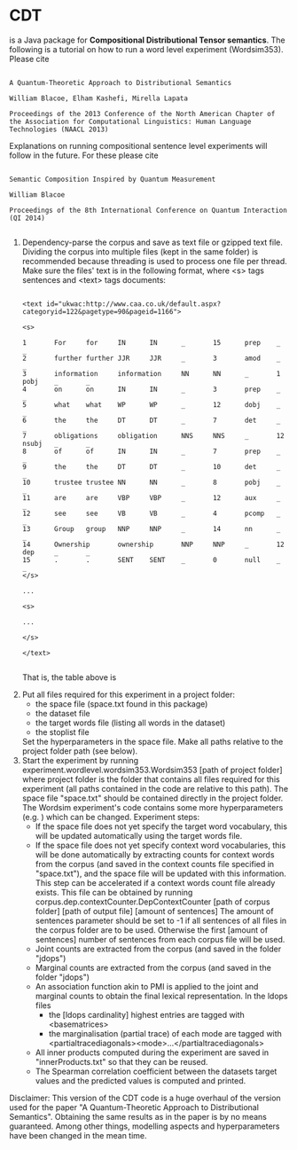<h1>CDT</h1>
is a Java package for <b>Compositional Distributional Tensor semantics</b>. The following is a tutorial on how to run a word level experiment (Wordsim353). Please cite

<pre><code>
A Quantum-Theoretic Approach to Distributional Semantics</br>
William Blacoe, Elham Kashefi, Mirella Lapata</br>
Proceedings of the 2013 Conference of the North American Chapter of the Association for Computational Linguistics: Human Language Technologies (NAACL 2013)
</code></pre>

Explanations on running compositional sentence level experiments will follow in the future. For these please cite

<pre><code>
Semantic Composition Inspired by Quantum Measurement</br>
William Blacoe</br>
Proceedings of the 8th International Conference on Quantum Interaction (QI 2014)</br>
</code></pre>


<ol>
<li>Dependency-parse the corpus and save as text file or gzipped text file. Dividing the corpus into multiple files (kept in the same folder) is recommended because threading is used to process one file per thread. Make sure the files' text is in the following format, where &lt;s&gt; tags sentences and &lt;text&gt; tags documents:</li>

<pre><code>
&lt;text id="ukwac:http://www.caa.co.uk/default.aspx?categoryid=122&pagetype=90&pageid=1166"&gt;</br>
&lt;s&gt;</br>
1       For     for     IN      IN      _       15      prep    _       _
2       further further JJR     JJR     _       3       amod    _       _
3       information     information     NN      NN      _       1       pobj    _       _
4       on      on      IN      IN      _       3       prep    _       _
5       what    what    WP      WP      _       12      dobj    _       _
6       the     the     DT      DT      _       7       det     _       _
7       obligations     obligation      NNS     NNS     _       12      nsubj   _       _
8       of      of      IN      IN      _       7       prep    _       _
9       the     the     DT      DT      _       10      det     _       _
10      trustee trustee NN      NN      _       8       pobj    _       _
11      are     are     VBP     VBP     _       12      aux     _       _
12      see     see     VB      VB      _       4       pcomp   _       _
13      Group   group   NNP     NNP     _       14      nn      _       _
14      Ownership       ownership       NNP     NNP     _       12      dep     _       _
15      .       .       SENT    SENT    _       0       null    _       _
&lt;/s&gt;</br>
...</br>
&lt;s&gt;</br>
...</br>
&lt;/s&gt;</br>
&lt;/text&gt;</br>
</code></pre>

That is, the table above is 

<li>Put all files required for this experiment in a project folder:
	<ul>
	<li>the space file (space.txt found in this package)</li>
	<li>the dataset file</li>
	<li>the target words file (listing all words in the dataset)</li>
	<li>the stoplist file</li>
	</ul>
Set the hyperparameters in the space file. Make all paths relative to the project folder path (see below).
</li>


<li>Start the experiment by running</br>
experiment.wordlevel.wordsim353.Wordsim353 [path of project folder]</br>
where project folder is the folder that contains all files required for this experiment (all paths contained in the code are relative to this path). The space file "space.txt" should be contained directly in the project folder. The Wordsim experiment's code contains some more hyperparameters (e.g. ) which can be changed. Experiment steps:
	<ul>
	<li>If the space file does not yet specify the target word vocabulary, this will be updated automatically using the target words file.</li>
	<li>If the space file does not yet specify context word vocabularies, this will be done automatically by extracting counts for context words from the corpus (and saved in the context counts file specified in "space.txt"), and the space file will be updated with this information. This step can be accelerated if a context words count file already exists. This file can be obtained by running corpus.dep.contextCounter.DepContextCounter [path of corpus folder] [path of output file] [amount of sentences]
The amount of sentences parameter should be set to -1 if all sentences of all files in the corpus folder are to be used. Otherwise the first [amount of sentences] number of sentences from each corpus file will be used.</li>
	<li>Joint counts are extracted from the corpus (and saved in the folder "jdops")</li>
	<li>Marginal counts are extracted from the corpus (and saved in the folder "jdops")</li>
	<li>An association function akin to PMI is applied to the joint and marginal counts to obtain the final lexical representation. In the ldops files
		<ul>
		<li>the [ldops cardinality] highest entries are tagged with &lt;basematrices&gt;</li>
		<li>the marginalisation (partial trace) of each mode are tagged with &lt;partialtracediagonals&gt;&lt;mode&gt;...&lt;/partialtracediagonals&gt;</li>
		</ul>
	</li>
	<li>All inner products computed during the experiment are saved in "innerProducts.txt" so that they can be reused.</li>
	<li>The Spearman correlation coefficient between the datasets target values and the predicted values is computed and printed.</li>
	</ul>
</li>
</ol>

Disclaimer: This version of the CDT code is a huge overhaul of the version used for the paper "A Quantum-Theoretic Approach to Distributional Semantics". Obtaining the same results as in the paper is by no means guaranteed. Among other things, modelling aspects and hyperparameters have been changed in the mean time.
